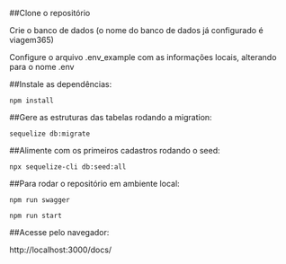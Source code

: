 ##Clone o repositório

Crie o banco de dados (o nome do banco de dados já configurado é viagem365)

Configure o arquivo .env_example com as informações locais, alterando para o nome .env

##Instale as dependências:

`npm install`

##Gere as estruturas das tabelas rodando a migration:

`sequelize db:migrate`

##Alimente com os primeiros cadastros rodando o seed:

`npx sequelize-cli db:seed:all` 


##Para rodar o repositório em ambiente local:

`npm run swagger`

`npm run start`


##Acesse pelo navegador:

http://localhost:3000/docs/